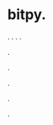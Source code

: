 # bitpy.
.
.
.
.












.






















































.
























.



























.




























.
